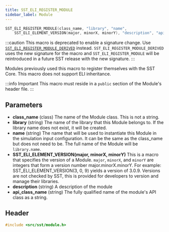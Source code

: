 ```yaml
---
title: SST_ELI_REGISTER_MODULE
sidebar_label: Module
---
```


```cpp
SST_ELI_REGISTER_MODULE(class_name, "library", "name", 
    SST_ELI_ELEMENT_VERSION(major, minorX, minorY), "description", "api_class_name")
```

:::caution
This macro is deprecated to enable a signature change. Use [`SST_ELI_REGISTER_MODULE_DERIVED`](sst_eli_register_module_derived) instead. `SST_ELI_REGISTER_MODULE_DERIVED` uses the new signature for the macro and `SST_ELI_REGISTER_MODULE` will be reintroduced in a future SST release with the new signature. 
:::

Modules previously used this macro to register themselves with the SST Core. This macro does not support ELI inheritance.

:::info Important
This macro must reside in a `public` section of the Module's header file.
:::


## Parameters
* **class_name** (class) The name of the Module class. This is not a string.
* **library** (string) The name of the library that this Module belongs to. If the library name does not exist, it will be created.
* **name** (string) The name that will be used to instantiate this Module in the simulation input configuration. It can be the same as the class_name but does not need to be. The full name of the Module will be `library.name`.
* **SST_ELI_ELEMENT_VERSION(major, minorX, minorY)** This is a macro that specifies the version of a Module. `major`, `minorX`, and `minorY` are integers that form a version number major.minorX.minorY. For example: SST_ELI_ELEMENT_VERSION(3, 0, 9) yields a version of 3.0.9. Versions are not checked by SST, this is provided for developers to version and manage their libraries.
* **description** (string) A description of the module
* **api_class_name** (string) The fully qualified name of the module's API class as a string.

## Header
```cpp
#include <src/sst/module.h>
```